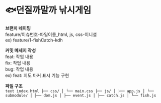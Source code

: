 # 🐟던질까말까 낚시게임

**브랜치 네이밍**<br>
feature/이슈번호-파일이름_html, js, css-이니셜<br>
ex) feature/1-fishCatch-kdh

**커밋 메세지 작성**<br>
feat: 작업 내용 <br>
fix: 작업 내용 <br>
bug: 작업 내용 <br>
ex) feat: 지도 마커 표시 기능 구현

**파일 구조**<br>
```text index.html ├── css/ │ └── main.css ├── js/ │ ├── app.js │ └── submodule/ │ ├── dom.js │ ├── event.js │ ├── catch.js │ └── fish.js ``` 
